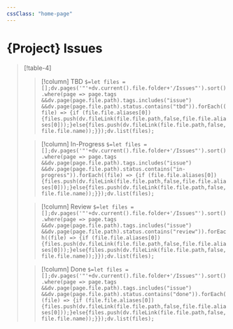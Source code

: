 ```yaml
---
cssClass: "home-page"
---
```


# {Project} Issues

> [!table-4]
> 
> > [!column] TBD
> > `$=let files = [];dv.pages('"'+dv.current().file.folder+'/Issues"').sort().where(page => page.tags &&dv.page(page.file.path).tags.includes("issue") &&dv.page(page.file.path).status.contains("tbd")).forEach((file) => {if (file.file.aliases[0]) {files.push(dv.fileLink(file.file.path,false,file.file.aliases[0]));}else{files.push(dv.fileLink(file.file.path,false,file.file.name));}});dv.list(files);`
> 
> > [!column] In-Progress
> > `$=let files = [];dv.pages('"'+dv.current().file.folder+'/Issues"').sort().where(page => page.tags &&dv.page(page.file.path).tags.includes("issue") &&dv.page(page.file.path).status.contains("in-progress")).forEach((file) => {if (file.file.aliases[0]) {files.push(dv.fileLink(file.file.path,false,file.file.aliases[0]));}else{files.push(dv.fileLink(file.file.path,false,file.file.name));}});dv.list(files);`
>
> > [!column] Review
> > `$=let files = [];dv.pages('"'+dv.current().file.folder+'/Issues"').sort().where(page => page.tags &&dv.page(page.file.path).tags.includes("issue") &&dv.page(page.file.path).status.contains("review")).forEach((file) => {if (file.file.aliases[0]) {files.push(dv.fileLink(file.file.path,false,file.file.aliases[0]));}else{files.push(dv.fileLink(file.file.path,false,file.file.name));}});dv.list(files);`
> 
> > [!column] Done
> > `$=let files = [];dv.pages('"'+dv.current().file.folder+'/Issues"').sort().where(page => page.tags &&dv.page(page.file.path).tags.includes("issue") &&dv.page(page.file.path).status.contains("done")).forEach((file) => {if (file.file.aliases[0]) {files.push(dv.fileLink(file.file.path,false,file.file.aliases[0]));}else{files.push(dv.fileLink(file.file.path,false,file.file.name));}});dv.list(files);`

